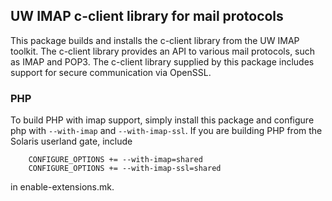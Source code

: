 ## UW IMAP c-client library for mail protocols

This package builds and installs the c-client library from the UW IMAP
toolkit.  The c-client library provides an API to various mail
protocols, such as IMAP and POP3.  The c-client library supplied by
this package includes support for secure communication via OpenSSL.


### PHP

To build PHP with imap support, simply install this package and configure
php with `--with-imap` and `--with-imap-ssl`.  If you are building PHP
from the Solaris userland gate, include

        CONFIGURE_OPTIONS += --with-imap=shared
        CONFIGURE_OPTIONS += --with-imap-ssl=shared

in enable-extensions.mk.
